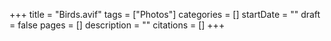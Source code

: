 +++
title = "Birds.avif"
tags = ["Photos"]
categories = []
startDate = ""
draft = false
pages = []
description = ""
citations = []
+++
